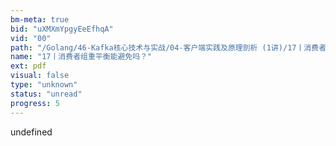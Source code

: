 ```yaml
---
bm-meta: true
bid: "uXMXmYpgyEeEfhqA"
vid: "00"
path: "/Golang/46-Kafka核心技术与实战/04-客户端实践及原理剖析 (1讲)/17丨消费者组重平衡能避免吗？.pdf"
name: "17丨消费者组重平衡能避免吗？"
ext: pdf
visual: false
type: "unknown"
status: "unread"
progress: 5
---
```

undefined